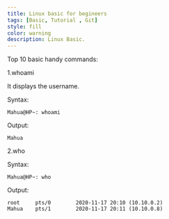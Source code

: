 ```yaml
---
title: Linux basic for begineers
tags: [Basic, Tutorial , Git]
style: fill
color: warning
description: Linux Basic.
---
```

Top 10 basic handy commands:

1.whoami

It displays the username.

Syntax:
```
Mahua@HP~: whoami
```
Output:
```
Mahua
```

2.who

Syntax:
```
Mahua@HP~: who
```
Output:
```
root     pts/0        2020-11-17 20:10 (10.10.0.2)
Mahua    pts/1        2020-11-17 20:11 (10.10.0.8)
```
